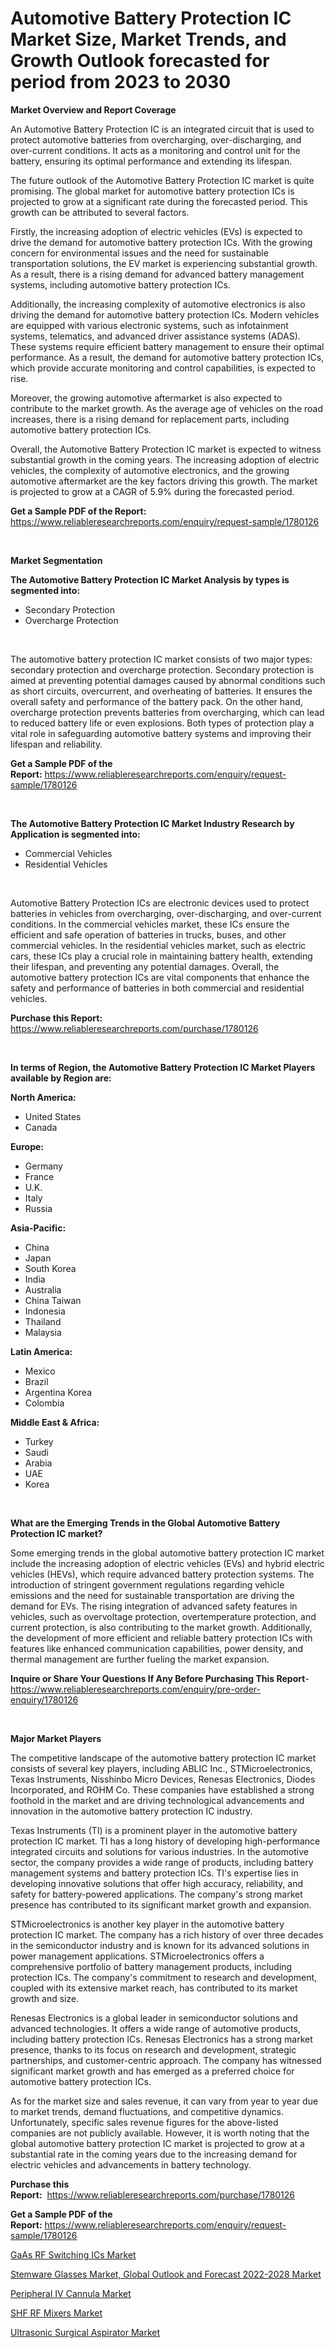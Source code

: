 <p><h1>Automotive Battery Protection IC Market Size, Market Trends, and Growth Outlook forecasted for period from 2023 to 2030</h1></p><p><strong>Market Overview and Report Coverage</strong></p>
<p><p>An Automotive Battery Protection IC is an integrated circuit that is used to protect automotive batteries from overcharging, over-discharging, and over-current conditions. It acts as a monitoring and control unit for the battery, ensuring its optimal performance and extending its lifespan.</p><p>The future outlook of the Automotive Battery Protection IC market is quite promising. The global market for automotive battery protection ICs is projected to grow at a significant rate during the forecasted period. This growth can be attributed to several factors.</p><p>Firstly, the increasing adoption of electric vehicles (EVs) is expected to drive the demand for automotive battery protection ICs. With the growing concern for environmental issues and the need for sustainable transportation solutions, the EV market is experiencing substantial growth. As a result, there is a rising demand for advanced battery management systems, including automotive battery protection ICs.</p><p>Additionally, the increasing complexity of automotive electronics is also driving the demand for automotive battery protection ICs. Modern vehicles are equipped with various electronic systems, such as infotainment systems, telematics, and advanced driver assistance systems (ADAS). These systems require efficient battery management to ensure their optimal performance. As a result, the demand for automotive battery protection ICs, which provide accurate monitoring and control capabilities, is expected to rise.</p><p>Moreover, the growing automotive aftermarket is also expected to contribute to the market growth. As the average age of vehicles on the road increases, there is a rising demand for replacement parts, including automotive battery protection ICs.</p><p>Overall, the Automotive Battery Protection IC market is expected to witness substantial growth in the coming years. The increasing adoption of electric vehicles, the complexity of automotive electronics, and the growing automotive aftermarket are the key factors driving this growth. The market is projected to grow at a CAGR of 5.9% during the forecasted period.</p></p>
<p><strong>Get a Sample PDF of the Report:</strong> <a href="https://www.reliableresearchreports.com/enquiry/request-sample/1780126">https://www.reliableresearchreports.com/enquiry/request-sample/1780126</a></p>
<p>&nbsp;</p>
<p><strong>Market Segmentation</strong></p>
<p><strong>The Automotive Battery Protection IC Market Analysis by types is segmented into:</strong></p>
<p><ul><li>Secondary Protection</li><li>Overcharge Protection</li></ul></p>
<p>&nbsp;</p>
<p><p>The automotive battery protection IC market consists of two major types: secondary protection and overcharge protection. Secondary protection is aimed at preventing potential damages caused by abnormal conditions such as short circuits, overcurrent, and overheating of batteries. It ensures the overall safety and performance of the battery pack. On the other hand, overcharge protection prevents batteries from overcharging, which can lead to reduced battery life or even explosions. Both types of protection play a vital role in safeguarding automotive battery systems and improving their lifespan and reliability.</p></p>
<p><strong>Get a Sample PDF of the Report:</strong>&nbsp;<a href="https://www.reliableresearchreports.com/enquiry/request-sample/1780126">https://www.reliableresearchreports.com/enquiry/request-sample/1780126</a></p>
<p>&nbsp;</p>
<p><strong>The Automotive Battery Protection IC Market Industry Research by Application is segmented into:</strong></p>
<p><ul><li>Commercial Vehicles</li><li>Residential Vehicles</li></ul></p>
<p>&nbsp;</p>
<p><p>Automotive Battery Protection ICs are electronic devices used to protect batteries in vehicles from overcharging, over-discharging, and over-current conditions. In the commercial vehicles market, these ICs ensure the efficient and safe operation of batteries in trucks, buses, and other commercial vehicles. In the residential vehicles market, such as electric cars, these ICs play a crucial role in maintaining battery health, extending their lifespan, and preventing any potential damages. Overall, the automotive battery protection ICs are vital components that enhance the safety and performance of batteries in both commercial and residential vehicles.</p></p>
<p><strong>Purchase this Report:</strong>&nbsp; <a href="https://www.reliableresearchreports.com/purchase/1780126">https://www.reliableresearchreports.com/purchase/1780126</a></p>
<p>&nbsp;</p>
<p><strong>In terms of Region, the Automotive Battery Protection IC Market Players available by Region are:</strong></p>
<p>
    <p> <strong> North America: </strong>
        <ul>
            <li>United States</li>
            <li>Canada</li>
        </ul>
        </p> 
    <p> <strong> Europe: </strong>
        <ul>
            <li>Germany</li>
            <li>France</li>
            <li>U.K.</li>
            <li>Italy</li>
            <li>Russia</li>
        </ul>
        </p> 
    <p> <strong> Asia-Pacific: </strong>
        <ul>
            <li>China</li>
            <li>Japan</li>
            <li>South Korea</li>
            <li>India</li>
            <li>Australia</li>
            <li>China Taiwan</li>
            <li>Indonesia</li>
            <li>Thailand</li>
            <li>Malaysia</li>
        </ul>
        </p> 
    <p> <strong> Latin America: </strong>
        <ul>
            <li>Mexico</li>
            <li>Brazil</li>
            <li>Argentina Korea</li>
            <li>Colombia</li>
        </ul>
        </p> 
    <p> <strong> Middle East & Africa: </strong>
        <ul>
            <li>Turkey</li>
            <li>Saudi</li>
            <li>Arabia</li>
            <li>UAE</li>
            <li>Korea</li>
        </ul>
    </p>
    </p>
<p>&nbsp;</p>
<p><strong>What are the Emerging Trends in the Global Automotive Battery Protection IC market?</strong></p>
<p><p>Some emerging trends in the global automotive battery protection IC market include the increasing adoption of electric vehicles (EVs) and hybrid electric vehicles (HEVs), which require advanced battery protection systems. The introduction of stringent government regulations regarding vehicle emissions and the need for sustainable transportation are driving the demand for EVs. The rising integration of advanced safety features in vehicles, such as overvoltage protection, overtemperature protection, and current protection, is also contributing to the market growth. Additionally, the development of more efficient and reliable battery protection ICs with features like enhanced communication capabilities, power density, and thermal management are further fueling the market expansion.</p></p>
<p><strong>Inquire or Share Your Questions If Any Before Purchasing This Report</strong>- <a href="https://www.reliableresearchreports.com/enquiry/pre-order-enquiry/1780126">https://www.reliableresearchreports.com/enquiry/pre-order-enquiry/1780126</a></p>
<p>&nbsp;</p>
<p><strong>Major Market Players</strong></p>
<p><p>The competitive landscape of the automotive battery protection IC market consists of several key players, including ABLIC Inc., STMicroelectronics, Texas Instruments, Nisshinbo Micro Devices, Renesas Electronics, Diodes Incorporated, and ROHM Co. These companies have established a strong foothold in the market and are driving technological advancements and innovation in the automotive battery protection IC industry.</p><p>Texas Instruments (TI) is a prominent player in the automotive battery protection IC market. TI has a long history of developing high-performance integrated circuits and solutions for various industries. In the automotive sector, the company provides a wide range of products, including battery management systems and battery protection ICs. TI's expertise lies in developing innovative solutions that offer high accuracy, reliability, and safety for battery-powered applications. The company's strong market presence has contributed to its significant market growth and expansion.</p><p>STMicroelectronics is another key player in the automotive battery protection IC market. The company has a rich history of over three decades in the semiconductor industry and is known for its advanced solutions in power management applications. STMicroelectronics offers a comprehensive portfolio of battery management products, including protection ICs. The company's commitment to research and development, coupled with its extensive market reach, has contributed to its market growth and size.</p><p>Renesas Electronics is a global leader in semiconductor solutions and advanced technologies. It offers a wide range of automotive products, including battery protection ICs. Renesas Electronics has a strong market presence, thanks to its focus on research and development, strategic partnerships, and customer-centric approach. The company has witnessed significant market growth and has emerged as a preferred choice for automotive battery protection ICs.</p><p>As for the market size and sales revenue, it can vary from year to year due to market trends, demand fluctuations, and competitive dynamics. Unfortunately, specific sales revenue figures for the above-listed companies are not publicly available. However, it is worth noting that the global automotive battery protection IC market is projected to grow at a substantial rate in the coming years due to the increasing demand for electric vehicles and advancements in battery technology.</p></p>
<p><strong>Purchase this Report:</strong>&nbsp;&nbsp;<a href="https://www.reliableresearchreports.com/purchase/1780126">https://www.reliableresearchreports.com/purchase/1780126</a></p>
<p></p>
<p><strong>Get a Sample PDF of the Report:</strong>&nbsp;<a href="https://www.reliableresearchreports.com/enquiry/request-sample/1780126">https://www.reliableresearchreports.com/enquiry/request-sample/1780126</a></p>
<p><p><a href="https://github.com/CliffMedina6/Market-Research-Report-List-1/blob/main/gaas-rf-switching-ics-market.md">GaAs RF Switching ICs Market</a></p><p><a href="https://medium.com/@jarredmertz2772/stemware-glasses-market-global-outlook-and-forecast-2022-2028-market-size-reveals-the-best-cc70d1eef6f9">Stemware Glasses Market, Global Outlook and Forecast 2022-2028 Market</a></p><p><a href="https://www.linkedin.com/pulse/peripheral-iv-cannula-market-research-report-provides-bxncc/">Peripheral IV Cannula Market</a></p><p><a href="https://github.com/RickHolmes3/Market-Research-Report-List-1/blob/main/shf-rf-mixers-market.md">SHF RF Mixers Market</a></p><p><a href="https://www.linkedin.com/pulse/ultrasonic-surgical-aspirator-market-size-growth-forecast-xmtuc/">Ultrasonic Surgical Aspirator Market</a></p></p>